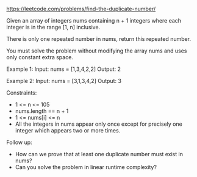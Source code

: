 https://leetcode.com/problems/find-the-duplicate-number/

Given an array of integers nums containing n + 1 integers where each integer is in the range [1, n] inclusive.

There is only one repeated number in nums, return this repeated number.

You must solve the problem without modifying the array nums and uses only constant extra space.

Example 1:
Input: nums = [1,3,4,2,2]
Output: 2

Example 2:
Input: nums = [3,1,3,4,2]
Output: 3

Constraints:
* 1 <= n <= 105
* nums.length == n + 1
* 1 <= nums[i] <= n
* All the integers in nums appear only once except for precisely one integer which appears two or more times.
 
Follow up:
* How can we prove that at least one duplicate number must exist in nums?
* Can you solve the problem in linear runtime complexity?